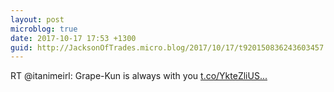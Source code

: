 ```yaml
---
layout: post
microblog: true
date: 2017-10-17 17:53 +1300
guid: http://JacksonOfTrades.micro.blog/2017/10/17/t920150836243603457.html
---
```

RT @itanimeirl: Grape-Kun is always with you [t.co/YkteZliUS...](https://t.co/YkteZliUSJ)
